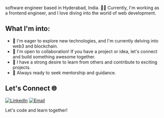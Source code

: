 software engineer based in Hyderabad, India. 👨‍💻 Currently, I'm working as a frontend engineer, and I love diving into the world of web development.

## What I'm into:


- 🚀 I'm eager to explore new technologies, and I'm currently delving into web3 and blockchain.
- 👥 I'm open to collaboration! If you have a project or idea, let's connect and build something awesome together.
- 🌱 I have a strong desire to learn from others and contribute to exciting projects.
- 🤝 Always ready to seek mentorship and guidance.


## Let's Connect 🌐

[![LinkedIn](https://img.shields.io/badge/LinkedIn-Connect-blue)](https://www.linkedin.com/in/sohail-313/)
[![Email](https://img.shields.io/badge/Email-Say%20Hello-orange)](mailto:mohammedisohail313@gmail.com)

Let's code and learn together! 



